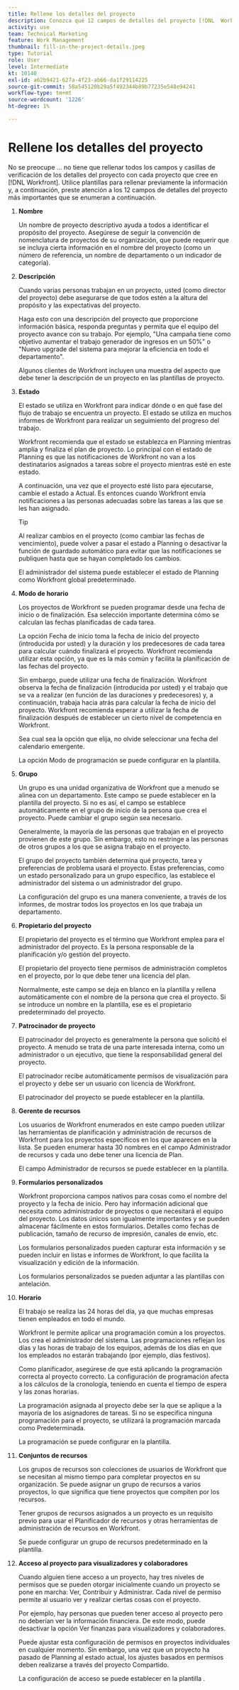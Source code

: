 ```yaml
---
title: Rellene los detalles del proyecto
description: Conozca qué 12 campos de detalles del proyecto [!DNL  Workfront] recomienda rellenar al crear un proyecto.
activity: use
team: Technical Marketing
feature: Work Management
thumbnail: fill-in-the-project-details.jpeg
type: Tutorial
role: User
level: Intermediate
kt: 10140
exl-id: a62b9421-627a-4f23-ab66-da1f29114225
source-git-commit: 58a545120b29a5f492344b89b77235e548e94241
workflow-type: tm+mt
source-wordcount: '1226'
ht-degree: 1%

---
```


# Rellene los detalles del proyecto

No se preocupe ... no tiene que rellenar todos los campos y casillas de verificación de los detalles del proyecto con cada proyecto que cree en [!DNL  Workfront]. Utilice plantillas para rellenar previamente la información y, a continuación, preste atención a los 12 campos de detalles del proyecto más importantes que se enumeran a continuación.

1. **Nombre**

   Un nombre de proyecto descriptivo ayuda a todos a identificar el propósito del proyecto. Asegúrese de seguir la convención de nomenclatura de proyectos de su organización, que puede requerir que se incluya cierta información en el nombre del proyecto (como un número de referencia, un nombre de departamento o un indicador de categoría).

1. **Descripción**

   Cuando varias personas trabajan en un proyecto, usted (como director del proyecto) debe asegurarse de que todos estén a la altura del propósito y las expectativas del proyecto.

   Haga esto con una descripción del proyecto que proporcione información básica, responda preguntas y permita que el equipo del proyecto avance con su trabajo. Por ejemplo, &quot;Una campaña tiene como objetivo aumentar el trabajo generador de ingresos en un 50%&quot; o &quot;Nuevo upgrade del sistema para mejorar la eficiencia en todo el departamento&quot;.

   Algunos clientes de Workfront incluyen una muestra del aspecto que debe tener la descripción de un proyecto en las plantillas de proyecto.

1. **Estado**

   El estado se utiliza en Workfront para indicar dónde o en qué fase del flujo de trabajo se encuentra un proyecto. El estado se utiliza en muchos informes de Workfront para realizar un seguimiento del progreso del trabajo.

   Workfront recomienda que el estado se establezca en Planning mientras amplía y finaliza el plan de proyecto. Lo principal con el estado de Planning es que las notificaciones de Workfront no van a los destinatarios asignados a tareas sobre el proyecto mientras esté en este estado.

   A continuación, una vez que el proyecto esté listo para ejecutarse, cambie el estado a Actual. Es entonces cuando Workfront envía notificaciones a las personas adecuadas sobre las tareas a las que se les han asignado.

   >[!TIP]
   >
   >  Al realizar cambios en el proyecto (como cambiar las fechas de vencimiento), puede volver a pasar el estado a Planning o desactivar la función de guardado automático para evitar que las notificaciones se publiquen hasta que se hayan completado los cambios.

   El administrador del sistema puede establecer el estado de Planning como Workfront global predeterminado.

1. **Modo de horario**

   Los proyectos de Workfront se pueden programar desde una fecha de inicio o de finalización. Esa selección importante determina cómo se calculan las fechas planificadas de cada tarea.

   La opción Fecha de inicio toma la fecha de inicio del proyecto (introducida por usted) y la duración y los predecesores de cada tarea para calcular cuándo finalizará el proyecto. Workfront recomienda utilizar esta opción, ya que es la más común y facilita la planificación de las fechas del proyecto.

   Sin embargo, puede utilizar una fecha de finalización. Workfront observa la fecha de finalización (introducida por usted) y el trabajo que se va a realizar (en función de las duraciones y predecesores) y, a continuación, trabaja hacia atrás para calcular la fecha de inicio del proyecto. Workfront recomienda esperar a utilizar la fecha de finalización después de establecer un cierto nivel de competencia en Workfront.

   Sea cual sea la opción que elija, no olvide seleccionar una fecha del calendario emergente.

   La opción Modo de programación se puede configurar en la plantilla.

1. **Grupo**

   Un grupo es una unidad organizativa de Workfront que a menudo se alinea con un departamento. Este campo se puede establecer en la plantilla del proyecto. Si no es así, el campo se establece automáticamente en el grupo de inicio de la persona que crea el proyecto. Puede cambiar el grupo según sea necesario.

   Generalmente, la mayoría de las personas que trabajan en el proyecto provienen de este grupo. Sin embargo, esto no restringe a las personas de otros grupos a los que se asigna trabajo en el proyecto.

   El grupo del proyecto también determina qué proyecto, tarea y preferencias de problema usará el proyecto. Estas preferencias, como un estado personalizado para un grupo específico, las establece el administrador del sistema o un administrador del grupo.

   La configuración del grupo es una manera conveniente, a través de los informes, de mostrar todos los proyectos en los que trabaja un departamento.

1. **Propietario del proyecto**

   El propietario del proyecto es el término que Workfront emplea para el administrador del proyecto. Es la persona responsable de la planificación y/o gestión del proyecto.

   El propietario del proyecto tiene permisos de administración completos en el proyecto, por lo que debe tener una licencia del plan.

   Normalmente, este campo se deja en blanco en la plantilla y rellena automáticamente con el nombre de la persona que crea el proyecto. Si se introduce un nombre en la plantilla, ese es el propietario predeterminado del proyecto.

1. **Patrocinador de proyecto**

   El patrocinador del proyecto es generalmente la persona que solicitó el proyecto. A menudo se trata de una parte interesada interna, como un administrador o un ejecutivo, que tiene la responsabilidad general del proyecto.

   El patrocinador recibe automáticamente permisos de visualización para el proyecto y debe ser un usuario con licencia de Workfront.

   El patrocinador del proyecto se puede establecer en la plantilla.

1. **Gerente de recursos**

   Los usuarios de Workfront enumerados en este campo pueden utilizar las herramientas de planificación y administración de recursos de Workfront para los proyectos específicos en los que aparecen en la lista. Se pueden enumerar hasta 30 nombres en el campo Administrador de recursos y cada uno debe tener una licencia de Plan.

   El campo Administrador de recursos se puede establecer en la plantilla.

1. **Formularios personalizados**

   Workfront proporciona campos nativos para cosas como el nombre del proyecto y la fecha de inicio. Pero hay información adicional que necesita como administrador de proyectos o que necesitará el equipo del proyecto. Los datos únicos son igualmente importantes y se pueden almacenar fácilmente en estos formularios. Detalles como fechas de publicación, tamaño de recurso de impresión, canales de envío, etc.

   Los formularios personalizados pueden capturar esta información y se pueden incluir en listas e informes de Workfront, lo que facilita la visualización y edición de la información.

   Los formularios personalizados se pueden adjuntar a las plantillas con antelación.

1. **Horario**

   El trabajo se realiza las 24 horas del día, ya que muchas empresas tienen empleados en todo el mundo.

   Workfront le permite aplicar una programación común a los proyectos. Los crea el administrador del sistema. Las programaciones reflejan los días y las horas de trabajo de los equipos, además de los días en que los empleados no estarán trabajando (por ejemplo, días festivos).

   Como planificador, asegúrese de que está aplicando la programación correcta al proyecto correcto. La configuración de programación afecta a los cálculos de la cronología, teniendo en cuenta el tiempo de espera y las zonas horarias.

   La programación asignada al proyecto debe ser la que se aplique a la mayoría de los asignadores de tareas. Si no se especifica ninguna programación para el proyecto, se utilizará la programación marcada como Predeterminada.

   La programación se puede configurar en la plantilla.

1. **Conjuntos de recursos**

   Los grupos de recursos son colecciones de usuarios de Workfront que se necesitan al mismo tiempo para completar proyectos en su organización. Se puede asignar un grupo de recursos a varios proyectos, lo que significa que tiene proyectos que compiten por los recursos.

   Tener grupos de recursos asignados a un proyecto es un requisito previo para usar el Planificador de recursos y otras herramientas de administración de recursos en Workfront.

   Se puede configurar un grupo de recursos predeterminado en la plantilla.

1. **Acceso al proyecto para visualizadores y colaboradores**

   Cuando alguien tiene acceso a un proyecto, hay tres niveles de permisos que se pueden otorgar inicialmente cuando un proyecto se pone en marcha: Ver, Contribuir y Administrar. Cada nivel de permiso permite al usuario ver y realizar ciertas cosas con el proyecto.

   Por ejemplo, hay personas que pueden tener acceso al proyecto pero no deberían ver la información financiera. De este modo, puede desactivar la opción Ver finanzas para visualizadores y colaboradores.

   Puede ajustar esta configuración de permisos en proyectos individuales en cualquier momento. Sin embargo, una vez que un proyecto ha pasado de Planning al estado actual, los ajustes basados en permisos deben realizarse a través del proyecto Compartido.

   La configuración de acceso se puede establecer en la plantilla .
